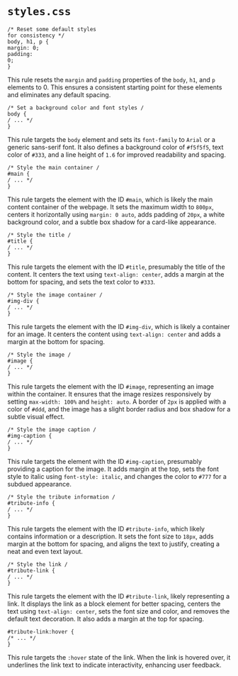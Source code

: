 <code><h1>styles.css</h1></code>
<code>/* Reset some default styles for consistency */<br>body, h1, p {<br>margin: 0;<br>padding: 0;<br>}</code>

<p>This rule resets the <code>margin</code> and <code>padding</code> properties of the <code>body</code>, <code>h1</code>, and <code>p</code> elements to 0. This ensures a consistent starting point for these elements and eliminates any default spacing.</p>
<code>/* Set a background color and font styles /<br>body {<br>/ ... */<br>}</code>

<p>This rule targets the <code>body</code> element and sets its <code>font-family</code> to <code>Arial</code> or a generic sans-serif font. It also defines a background color of <code>#f5f5f5</code>, text color of <code>#333</code>, and a line height of <code>1.6</code> for improved readability and spacing.</p>
<code>/* Style the main container /<br>#main {<br>/ ... */<br>}</code>

<p>This rule targets the element with the ID <code>#main</code>, which is likely the main content container of the webpage. It sets the maximum width to <code>800px</code>, centers it horizontally using <code>margin: 0 auto</code>, adds padding of <code>20px</code>, a white background color, and a subtle box shadow for a card-like appearance.</p>
<code>/* Style the title /<br>#title {<br>/ ... */<br>}</code>

<p>This rule targets the element with the ID <code>#title</code>, presumably the title of the content. It centers the text using <code>text-align: center</code>, adds a margin at the bottom for spacing, and sets the text color to <code>#333</code>.</p>
<code>/* Style the image container /<br>#img-div {<br>/ ... */<br>}</code>

<p>This rule targets the element with the ID <code>#img-div</code>, which is likely a container for an image. It centers the content using <code>text-align: center</code> and adds a margin at the bottom for spacing.</p>
<code>/* Style the image /<br>#image {<br>/ ... */<br>}</code>

<p>This rule targets the element with the ID <code>#image</code>, representing an image within the container. It ensures that the image resizes responsively by setting <code>max-width: 100%</code> and <code>height: auto</code>. A border of <code>2px</code> is applied with a color of <code>#ddd</code>, and the image has a slight border radius and box shadow for a subtle visual effect.</p>
<code>/* Style the image caption /<br>#img-caption {<br>/ ... */<br>}</code>

<p>This rule targets the element with the ID <code>#img-caption</code>, presumably providing a caption for the image. It adds margin at the top, sets the font style to italic using <code>font-style: italic</code>, and changes the color to <code>#777</code> for a subdued appearance.</p>
<code>/* Style the tribute information /<br>#tribute-info {<br>/ ... */<br>}</code>

<p>This rule targets the element with the ID <code>#tribute-info</code>, which likely contains information or a description. It sets the font size to <code>18px</code>, adds margin at the bottom for spacing, and aligns the text to justify, creating a neat and even text layout.</p>
<code>/* Style the link /<br>#tribute-link {<br>/ ... */<br>}</code>

<p>This rule targets the element with the ID <code>#tribute-link</code>, likely representing a link. It displays the link as a block element for better spacing, centers the text using <code>text-align: center</code>, sets the font size and color, and removes the default text decoration. It also adds a margin at the top for spacing.</p>
<code>#tribute-link:hover {<br>/* ... */<br>}</code>

<p>This rule targets the <code>:hover</code> state of the link. When the link is hovered over, it underlines the link text to indicate interactivity, enhancing user feedback.</p>

